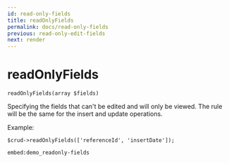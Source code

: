 ```yaml
---
id: read-only-fields
title: readOnlyFields
permalink: docs/read-only-fields
previous: read-only-edit-fields
next: render
---
```


# readOnlyFields


<pre><code class="language-php">readOnlyFields(array $fields)</code></pre>
Specifying the fields that can't be edited and will only be viewed. The rule will be the same for the insert and update operations. 

Example:
<pre><code class="language-php">$crud->readOnlyFields(['referenceId', 'insertDate']);</code></pre>

`embed:demo_readonly-fields`